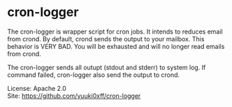 # cron-logger

The cron-logger is wrapper script for cron jobs. It intends to reduces email
from crond.  By default, crond sends the output to your mailbox.  This
behavior is VERY BAD.  You will be exhausted and will no longer read emails
from crond.

The cron-logger sends all outupt (stdout and stderr) to system log.  If
command failed, cron-logger also send the output to crond.


License: Apache 2.0  
Site: https://github.com/yuuki0xff/cron-logger
